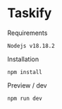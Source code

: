 # Taskify

Requirements

```
Nodejs v18.18.2
```

Installation

```
npm install
```

Preview / dev

```
npm run dev
```
